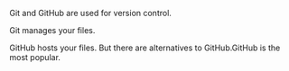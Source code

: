 Git and GitHub are used for version control.

Git manages your files.

GitHub hosts your files. But there are alternatives to GitHub.GitHub is the most popular.
